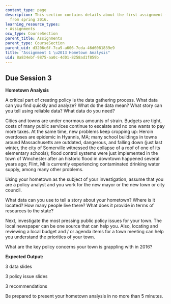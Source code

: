 ```yaml
---
content_type: page
description: This section contains details about the first assignment for 11.003J
  from spring 2016.
learning_resource_types:
- Assignments
ocw_type: CourseSection
parent_title: Assignments
parent_type: CourseSection
parent_uid: d3206c6f-7ca9-a606-7cda-46d6081839e9
title: "Assignment 1 \u2013 Hometown Analysis"
uid: 8a834ebf-9875-aa0c-4d01-8258ad1f859b
---
```


Due Session 3
-------------

**Hometown Analysis**

A critical part of creating policy is the data gathering process. What data can you find quickly and analyze? What do the data mean? What story can you tell using reliable data? What data do you need?

Cities and towns are under enormous amounts of strain. Budgets are tight, costs of many public services continue to escalate and no one wants to pay more taxes. At the same time, new problems keep cropping up: Heroin overdoses are epidemic in Hyannis, MA; many school buildings in towns around Massachusetts are outdated, dangerous, and falling down (just last winter, the city of Somerville witnessed the collapse of a roof of one of its elementary schools); flood control systems were just implemented in the town of Winchester after an historic flood in downtown happened several years ago; Flint, MI is currently experiencing contaminated drinking water supply, among many other problems.

Using your hometown as the subject of your investigation, assume that you are a policy analyst and you work for the new mayor or the new town or city council.

What data can you use to tell a story about your hometown? Where is it located? How many people live there? What does it provide in terms of resources to the state?

Next, investigate the most pressing public policy issues for your town. The local newspaper can be one source that can help you. Also, locating and reviewing a local budget and / or agenda items for a town meeting can help you understand the priorities of your town.

What are the key policy concerns your town is grappling with in 2016?

**Expected Output:**

3 data slides

3 policy issue slides

3 recommendations

Be prepared to present your hometown analysis in no more than 5 minutes.